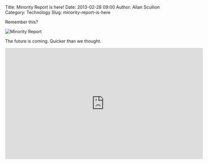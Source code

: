 Title: Minority Report is here!
Date: 2013-02-28 09:00
Author: Allan Scullion
Category: Technology
Slug: minority-report-is-here

Remember this?

![Minority Report]({filename}/images/minority_report.jpg)

The future is coming. Quicker than we thought.

<iframe data-image-dimensions="640x360" allowfullscreen src="http://www.youtube.com/embed/vqZ0mPx_cso?feature=oembed&amp;wmode=opaque&amp;enablejsapi=1" width="640" data-embed="true" frameborder="0" height="360"></iframe>
